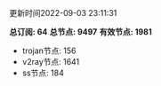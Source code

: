 更新时间2022-09-03 23:11:31

**总订阅: 64**
**总节点: 9497**
**有效节点: 1981**
- trojan节点: 156
- v2ray节点: 1641
- ss节点: 184
